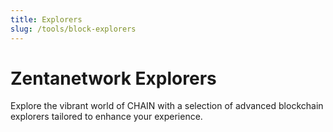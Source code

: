 ```yaml
---
title: Explorers
slug: /tools/block-explorers
---
```


# Zentanetwork Explorers

Explore the vibrant world of CHAIN with a selection of advanced blockchain explorers tailored to enhance your experience.

<!-- ## Blockscout
[Blockscout](https://chain.blockscout.com/) offers a rich suite of features for in-depth analysis of CHAIN's blockchain:
- Interactive smart contract source code verification and interaction.
- Detailed transaction analysis and insights.
- Dedicated [Sepolia Testnet Explorer](https://chain-sepolia.blockscout.com/) for CHAIN. -->

<!-- ## Etherscan
[Etherscan for CHAIN](https://chainscan.io/) brings its renowned functionality to CHAIN:
- Efficient search for transactions, addresses, and tokens.
- Smart contract interaction and verification tools.
- Detailed view of cross-layer transactions.
- Explore the [CHAIN Sepolia Testnet](https://sepolia.chainscan.io/).

## L2scan
Dive into layer 2 with [L2scan Explorer](https://chain.l2scan.co/), optimized for CHAIN and other layer 2 networks:
- Track transactions and account balances easily.
- Monitor network activity in real-time.

## Routescan
[Routescan](https://superscan.network/), the versatile superchain explorer, extends its capabilities to CHAIN:
- Easy tracking of transactions and addresses.
- A wide array of tokens to explore.
- Real-time price updates. -->

<!-- ## Tenderly
Elevate your development with [Tenderly Explorer](https://tenderly.co/):
- Deep dive into transaction details.
- Debug and optimize smart contracts effectively.
- Supports CHAIN and CHAIN Goerli networks for comprehensive contract analysis. -->

